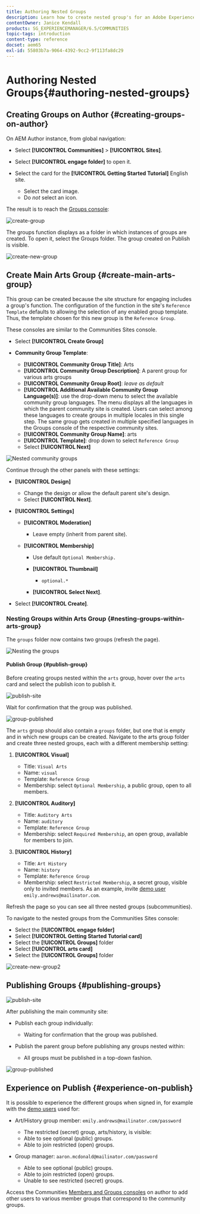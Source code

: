 ```yaml
---
title: Authoring Nested Groups
description: Learn how to create nested group's for an Adobe Experience Manager Communities site.
contentOwner: Janice Kendall
products: SG_EXPERIENCEMANAGER/6.5/COMMUNITIES
topic-tags: introduction
content-type: reference
docset: aem65
exl-id: 55803b7a-9064-4392-9cc2-9f113fa8dc29
---
```

# Authoring Nested Groups{#authoring-nested-groups}

## Creating Groups on Author {#creating-groups-on-author}

On AEM Author instance, from global navigation:

* Select **[!UICONTROL Communities]** > **[!UICONTROL Sites]**.
* Select **[!UICONTROL engage folder]** to open it.
* Select the card for the **[!UICONTROL Getting Started Tutorial]** English site.

  * Select the card image.
  * Do *not* select an icon.

The result is to reach the [Groups console](/help/communities/groups.md):

![create-group](assets/create-group.png)

The groups function displays as a folder in which instances of groups are created. To open it, select the Groups folder. The group created on Publish is visible.

![create-new-group](assets/create-new-group.png)

## Create Main Arts Group {#create-main-arts-group}

This group can be created because the site structure for engaging includes a group's function. The configuration of the function in the site's `Reference Template` defaults to allowing the selection of any enabled group template. Thus, the template chosen for this new group is the `Reference Group`.

These consoles are similar to the Communities Sites console.

* Select **[!UICONTROL Create Group]**

* **Community Group Template**:

  * **[!UICONTROL Community Group Title]**: Arts
  * **[!UICONTROL Community Group Description]**: A parent group for various arts groups
  * **[!UICONTROL Community Group Root]**: *leave as default*
  * **[!UICONTROL Additional Available Community Group Language(s)]**: use the drop-down menu to select the available community group languages. The menu displays all the languages in which the parent community site is created. Users can select among these languages to create groups in multiple locales in this single step. The same group gets created in multiple specified languages in the Groups console of the respective community sites.
  * **[!UICONTROL Community Group Name]**: arts
  * **[!UICONTROL Template]**: drop down to select `Reference Group`
  * Select **[!UICONTROL Next]**

![Nested community groups](assets/parent-to-nestedgroup.png)

Continue through the other panels with these settings:

* **[!UICONTROL Design]**

  * Change the design or allow the default parent site's design.
  * Select **[!UICONTROL Next]**.

* **[!UICONTROL Settings]**

  * **[!UICONTROL Moderation]**

    * Leave empty (inherit from parent site).

  * **[!UICONTROL Membership]**

    * Use default `Optional Membership.`

    * **[!UICONTROL Thumbnail]**
      * `optional.*`

    * **[!UICONTROL Select Next]**.

* Select **[!UICONTROL Create]**.

### Nesting Groups within Arts Group {#nesting-groups-within-arts-group}

The `groups` folder now contains two groups (refresh the page).

![Nesting the groups](assets/create-community-group.png)

#### Publish Group {#publish-group}

Before creating groups nested within the `arts` group, hover over the `arts` card and select the publish icon to publish it.

![publish-site](assets/publish-site.png)

Wait for confirmation that the group was published.

![group-published](assets/group-published.png)

The `arts` group should also contain a `groups` folder, but one that is empty and in which new groups can be created. Navigate to the arts group folder and create three nested groups, each with a different membership setting:

1. **[!UICONTROL Visual]**

   * Title: `Visual Arts`
   * Name: `visual`
   * Template: `Reference Group`
   * Membership: select `Optional Membership`, a public group, open to all members.

1. **[!UICONTROL Auditory]**

   * Title: `Auditory Arts`
   * Name: `auditory`
   * Template: `Reference Group`
   * Membership: select `Required Membership`, an open group, available for members to join.

1. **[!UICONTROL History]**

   * Title: `Art History`
   * Name: `history`
   * Template: `Reference Group`
   * Membership: select `Restricted Membership`, a secret group, visible only to invited members. As an example, invite [demo user](/help/communities/tutorials.md#demo-users) `emily.andrews@mailinator.com`.

Refresh the page so you can see all three nested groups (subcommunities).

To navigate to the nested groups from the Communities Sites console:

* Select the **[!UICONTROL engage folder]**
* Select **[!UICONTROL Getting Started Tutorial card]**
* Select the **[!UICONTROL Groups]** folder
* Select **[!UICONTROL arts card]**
* Select the **[!UICONTROL Groups]** folder

![create-new-group2](assets/create-new-group2.png)

## Publishing Groups {#publishing-groups}

![publish-site](assets/publish-site.png)

After publishing the main community site:

* Publish each group individually:

  * Waiting for confirmation that the group was published.

* Publish the parent group before publishing any groups nested within:

  * All groups must be published in a top-down fashion.

![group-published](assets/group-published.png)

## Experience on Publish {#experience-on-publish}

It is possible to experience the different groups when signed in, for example with the [demo users](/help/communities/tutorials.md#demo-users) used for:

* Art/History group member: `emily.andrews@mailinator.com/password`
  * The restricted (secret) group, arts/history, is visible:
  * Able to see optional (public) groups.
  * Able to join restricted (open) groups.

* Group manager: `aaron.mcdonald@mailinator.com/password`

  * Able to see optional (public) groups.
  * Able to join restricted (open) groups.
  * Unable to see restricted (secret) groups.

Access the Communities [Members and Groups consoles](/help/communities/members.md) on author to add other users to various member groups that correspond to the community groups.
